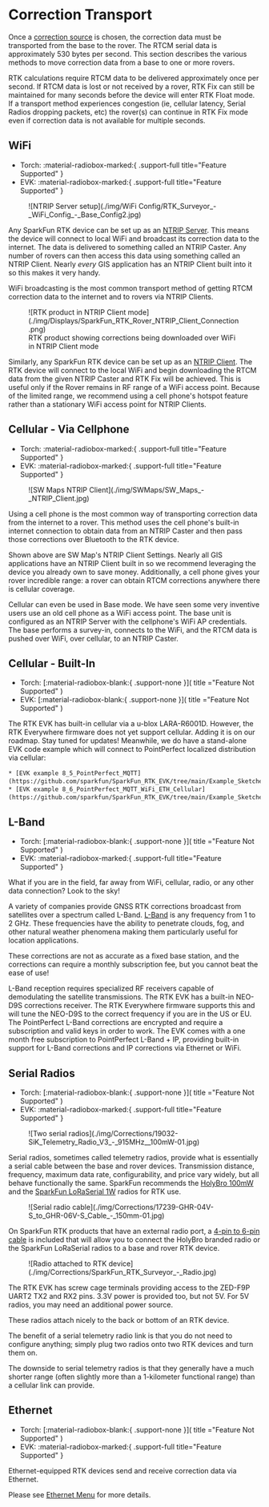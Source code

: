 # Correction Transport

Once a [correction source](correction_sources.md) is chosen, the correction data must be transported from the base to the rover. The RTCM serial data is approximately 530 bytes per second. This section describes the various methods to move correction data from a base to one or more rovers.

RTK calculations require RTCM data to be delivered approximately once per second. If RTCM data is lost or not received by a rover, RTK Fix can still be maintained for many seconds before the device will enter RTK Float mode. If a transport method experiences congestion (ie, cellular latency, Serial Radios dropping packets, etc) the rover(s) can continue in RTK Fix mode even if correction data is not available for multiple seconds.

## WiFi

<!--
Compatibility Icons
====================================================================================

:material-radiobox-marked:{ .support-full title="Feature Supported" }
:material-radiobox-indeterminate-variant:{ .support-partial title="Feature Partially Supported" }
:material-radiobox-blank:{ .support-none title="Feature Not Supported" }
-->

<div class="grid cards fill" markdown>

- Torch: :material-radiobox-marked:{ .support-full title="Feature Supported" }
- EVK: :material-radiobox-marked:{ .support-full title="Feature Supported" }

</div>

<figure markdown>
![NTRIP Server setup](./img/WiFi Config/RTK_Surveyor_-_WiFi_Config_-_Base_Config2.jpg)
<figcaption markdown>
</figcaption>
</figure>

Any SparkFun RTK device can be set up as an [NTRIP Server](menu_base.md#ntrip-server). This means the device will connect to local WiFi and broadcast its correction data to the internet. The data is delivered to something called an NTRIP Caster. Any number of rovers can then access this data using something called an NTRIP Client. Nearly *every* GIS application has an NTRIP Client built into it so this makes it very handy.

WiFi broadcasting is the most common transport method of getting RTCM correction data to the internet and to rovers via NTRIP Clients.

<figure markdown>
![RTK product in NTRIP Client mode](./img/Displays/SparkFun_RTK_Rover_NTRIP_Client_Connection.png)
<figcaption markdown>
RTK product showing corrections being downloaded over WiFi in NTRIP Client mode
</figcaption>
</figure>

Similarly, any SparkFun RTK device can be set up as an [NTRIP Client](menu_gnss.md#ntrip-client). The RTK device will connect to the local WiFi and begin downloading the RTCM data from the given NTRIP Caster and RTK Fix will be achieved. This is useful only if the Rover remains in RF range of a WiFi access point. Because of the limited range, we recommend using a cell phone's hotspot feature rather than a stationary WiFi access point for NTRIP Clients.

## Cellular - Via Cellphone

<!--
Compatibility Icons
====================================================================================

:material-radiobox-marked:{ .support-full title="Feature Supported" }
:material-radiobox-indeterminate-variant:{ .support-partial title="Feature Partially Supported" }
:material-radiobox-blank:{ .support-none title="Feature Not Supported" }
-->

<div class="grid cards fill" markdown>

- Torch: :material-radiobox-marked:{ .support-full title="Feature Supported" }
- EVK: :material-radiobox-marked:{ .support-full title="Feature Supported" }

</div>

<figure markdown>
![SW Maps NTRIP Client](./img/SWMaps/SW_Maps_-_NTRIP_Client.jpg)
<figcaption markdown>
</figcaption>
</figure>

Using a cell phone is the most common way of transporting correction data from the internet to a rover. This method uses the cell phone's built-in internet connection to obtain data from an NTRIP Caster and then pass those corrections over Bluetooth to the RTK device.

Shown above are SW Map's NTRIP Client Settings. Nearly all GIS applications have an NTRIP Client built in so we recommend leveraging the device you already own to save money. Additionally, a cell phone gives your rover incredible range: a rover can obtain RTCM corrections anywhere there is cellular coverage.

Cellular can even be used in Base mode. We have seen some very inventive users use an old cell phone as a WiFi access point. The base unit is configured as an NTRIP Server with the cellphone's WiFi AP credentials. The base performs a survey-in, connects to the WiFi, and the RTCM data is pushed over WiFi, over cellular, to an NTRIP Caster.

## Cellular - Built-In

<!--
Compatibility Icons
====================================================================================

:material-radiobox-marked:{ .support-full title="Feature Supported" }
:material-radiobox-indeterminate-variant:{ .support-partial title="Feature Partially Supported" }
:material-radiobox-blank:{ .support-none title="Feature Not Supported" }
-->

<div class="grid cards fill" markdown>

- Torch: [:material-radiobox-blank:{ .support-none }]( title ="Feature Not Supported" )
- EVK: [:material-radiobox-blank:{ .support-none }]( title ="Feature Not Supported" )

</div>

The RTK EVK has built-in cellular via a u-blox LARA-R6001D. However, the RTK Everywhere firmware does not yet support cellular. Adding it is on our roadmap. Stay tuned for updates! Meanwhile, we do have a stand-alone EVK code example which will connect to PointPerfect localized distribution via cellular:

	* [EVK example 8_5_PointPerfect_MQTT](https://github.com/sparkfun/SparkFun_RTK_EVK/tree/main/Example_Sketches/8_5_PointPerfect_MQTT)
	* [EVK example 8_6_PointPerfect_MQTT_WiFi_ETH_Cellular](https://github.com/sparkfun/SparkFun_RTK_EVK/tree/main/Example_Sketches/8_6_PointPerfect_MQTT_WiFi_ETH_Cellular)

## L-Band

<!--
Compatibility Icons
====================================================================================

:material-radiobox-marked:{ .support-full title="Feature Supported" }
:material-radiobox-indeterminate-variant:{ .support-partial title="Feature Partially Supported" }
:material-radiobox-blank:{ .support-none title="Feature Not Supported" }
-->

<div class="grid cards fill" markdown>

- Torch: [:material-radiobox-blank:{ .support-none }]( title ="Feature Not Supported" )
- EVK: :material-radiobox-marked:{ .support-full title="Feature Supported" }

</div>

What if you are in the field, far away from WiFi, cellular, radio, or any other data connection? Look to the sky!

A variety of companies provide GNSS RTK corrections broadcast from satellites over a spectrum called L-Band. [L-Band](https://en.wikipedia.org/wiki/L_band) is any frequency from 1 to 2 GHz. These frequencies have the ability to penetrate clouds, fog, and other natural weather phenomena making them particularly useful for location applications.

These corrections are not as accurate as a fixed base station, and the corrections can require a monthly subscription fee, but you cannot beat the ease of use!

L-Band reception requires specialized RF receivers capable of demodulating the satellite transmissions. The RTK EVK has a built-in NEO-D9S corrections receiver. The RTK Everywhere firmware supports this and will tune the NEO-D9S to the correct frequency if you are in the US or EU. The PointPerfect L-Band corrections are encrypted and require a subscription and valid keys in order to work. The EVK comes with a one month free subscription to PointPerfect L-Band + IP, providing built-in support for L-Band corrections and IP corrections via Ethernet or WiFi.

## Serial Radios

<!--
Compatibility Icons
====================================================================================

:material-radiobox-marked:{ .support-full title="Feature Supported" }
:material-radiobox-indeterminate-variant:{ .support-partial title="Feature Partially Supported" }
:material-radiobox-blank:{ .support-none title="Feature Not Supported" }
-->

<div class="grid cards fill" markdown>

- Torch: [:material-radiobox-blank:{ .support-none }]( title ="Feature Not Supported" )
- EVK: :material-radiobox-marked:{ .support-full title="Feature Supported" }

</div>

<figure markdown>
![Two serial radios](./img/Corrections/19032-SiK_Telemetry_Radio_V3_-_915MHz__100mW-01.jpg)
<figcaption markdown>
</figcaption>
</figure>

Serial radios, sometimes called telemetry radios, provide what is essentially a serial cable between the base and rover devices. Transmission distance, frequency, maximum data rate, configurability, and price vary widely, but all behave functionally the same. SparkFun recommends the [HolyBro 100mW](https://www.sparkfun.com/products/19032) and the [SparkFun LoRaSerial 1W](https://www.sparkfun.com/products/19311) radios for RTK use.

<figure markdown>
![Serial radio cable](./img/Corrections/17239-GHR-04V-S_to_GHR-06V-S_Cable_-_150mm-01.jpg)
<figcaption markdown>
</figcaption>
</figure>

On SparkFun RTK products that have an external radio port, a [4-pin to 6-pin cable](https://www.sparkfun.com/products/17239) is included that will allow you to connect the HolyBro branded radio or the SparkFun LoRaSerial radios to a base and rover RTK device.

<figure markdown>
![Radio attached to RTK device](./img/Corrections/SparkFun_RTK_Surveyor_-_Radio.jpg)
<figcaption markdown>
</figcaption>
</figure>

The RTK EVK has screw cage terminals providing access to the ZED-F9P UART2 TX2 and RX2 pins. 3.3V power is provided too, but not 5V. For 5V radios, you may need an additional power source.

These radios attach nicely to the back or bottom of an RTK device.

The benefit of a serial telemetry radio link is that you do not need to configure anything; simply plug two radios onto two RTK devices and turn them on.

The downside to serial telemetry radios is that they generally have a much shorter range (often slightly more than a 1-kilometer functional range) than a cellular link can provide.

## Ethernet

<!--
Compatibility Icons
====================================================================================

:material-radiobox-marked:{ .support-full title="Feature Supported" }
:material-radiobox-indeterminate-variant:{ .support-partial title="Feature Partially Supported" }
:material-radiobox-blank:{ .support-none title="Feature Not Supported" }
-->

<div class="grid cards fill" markdown>

- Torch: [:material-radiobox-blank:{ .support-none }]( title ="Feature Not Supported" )
- EVK: :material-radiobox-marked:{ .support-full title="Feature Supported" }

</div>

Ethernet-equipped RTK devices send and receive correction data via Ethernet.

Please see [Ethernet Menu](menu_ethernet.md) for more details.
